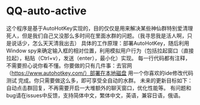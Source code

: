 # QQ-auto-active
这个程序是基于AutoHotKey实现的，目的仅仅是用来解决某些神仙群特别爱清理死人，但是我们自己又没那么多时间在里面水群的问题。（我寻思我是活人啊，只是说话少，怎么天天清我出去）
具体的工作原理：部署AutoHotKey，随后利用Window spy来确定输入框的相对位置，利用模拟用户行为（包括拉起窗口（直接拉起），粘贴（Ctrl+v），发送（enter），最小化）实现。
每一行代码都有注释，不需要担心说你看不懂。你要做的只有几件事：去官网（https://www.autohotkey.com/）部署在本地磁盘
用一个你喜欢的ide修改代码
测试
完成。你只需要做这么多，即可享受全自动的水群。
未来的更新目标如下：自动点击群回复，不再需要开启一大堆额外的聊天窗口，优化性能等。
有问题和bug请在issues中反馈，支持简体中文，繁体中文，英语，兼容日语，俄语。
